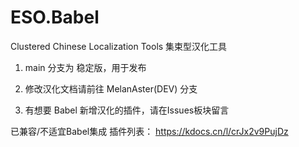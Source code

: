 # ESO.Babel
 Clustered Chinese Localization Tools
 集束型汉化工具

1) main 分支为 稳定版，用于发布
  
2) 修改汉化文档请前往 MelanAster(DEV) 分支
  
3) 有想要 Babel 新增汉化的插件，请在Issues板块留言

已兼容/不适宜Babel集成 插件列表：
https://kdocs.cn/l/crJx2v9PujDz
